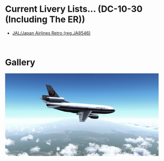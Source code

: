 # Current Livery Lists... (DC-10-30 (Including The ER))
<ul>
  <li><a href=https://raw.githubusercontent.com/Sadia2000/Custom-video-livery/main/DC-10/DC-10.zip>JAL/Japan Airlines Retro (reg.JA8546)</a></li>
</ul><br>

# Gallery
<a href=https://raw.githubusercontent.com/Sadia2000/Custom-video-livery/main/DC-10/DC-10.zip><img src=https://raw.githubusercontent.com/Sadia2000/Custom-video-livery/main/DC-10/Screenshots/Screenshot%202021-06-03%20221027.png alt=JA8546 width=500px></a>
